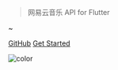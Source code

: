 > 网易云音乐 API for Flutter

~

[GitHub](https://github.com/hcanyz/flutter-netease-music-api)
[Get Started](#flutter-netease-music-api)

![color](#ffffff)